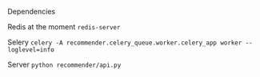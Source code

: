 Dependencies

Redis at the moment
`redis-server`

Selery
`celery -A recommender.celery_queue.worker.celery_app worker --loglevel=info`

Server
`python recommender/api.py`
